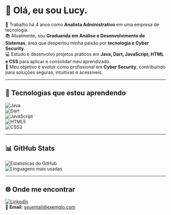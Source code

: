 # 👋 Olá, eu sou Lucy.

💼 Trabalho há 4 anos como **Analista Administrativo** em uma empresa de tecnologia.  
📚 Atualmente, sou **Graduanda em Análise e Desenvolvimento de Sistemas**, área que despertou minha paixão por **tecnologia e Cyber Security**.  
💻 Estudo e desenvolvo projetos práticos em **Java, Dart, JavaScript, HTML e CSS** para aplicar e consolidar meu aprendizado.  
🚀 Meu objetivo é evoluir como profissional em **Cyber Security**, contribuindo para soluções seguras, intuitivas e acessíveis.  

---

## 🚀 Tecnologias que estou aprendendo
![Java](https://img.shields.io/badge/Java-ED8B00?style=for-the-badge&logo=openjdk&logoColor=white)  
![Dart](https://img.shields.io/badge/Dart-0175C2?style=for-the-badge&logo=dart&logoColor=white)  
![JavaScript](https://img.shields.io/badge/JavaScript-F7DF1E?style=for-the-badge&logo=javascript&logoColor=black)  
![HTML5](https://img.shields.io/badge/HTML5-E34F26?style=for-the-badge&logo=html5&logoColor=white)  
![CSS3](https://img.shields.io/badge/CSS3-1572B6?style=for-the-badge&logo=css3&logoColor=white)  

---

## 📊 GitHub Stats
![Estatísticas do GitHub](https://github-readme-stats.vercel.app/api?username=lusilva888-hub&show_icons=true&theme=tokyonight)  
![Linguagens mais usadas](https://github-readme-stats.vercel.app/api/top-langs/?username=lusilva888-hub&layout=compact&theme=tokyonight)

---

## 🌐 Onde me encontrar
[![LinkedIn](https://img.shields.io/badge/LinkedIn-0A66C2?style=for-the-badge&logo=linkedin&logoColor=white)](https://www.linkedin.com/in/lucineia-santos-916863244/)  
📧 **Email:** seuemail@exemplo.com
